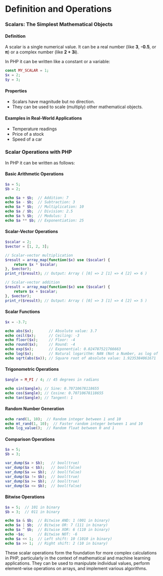 # Definition and Operations

### Scalars: The Simplest Mathematical Objects

#### Definition

A scalar is a single numerical value. It can be a real number (like **3**, **-0.5**, or **π**) or a complex number (like **2 + 3i**).

In PHP  it can be written like a constant or a variable:

```php
const MY_SCALAR = 1;
$x = 2;
$y = 3;
```

#### Properties

* Scalars have magnitude but no direction.
* They can be used to scale (multiply) other mathematical objects.

#### Examples in Real-World Applications

* Temperature readings
* Price of a stock
* Speed of a car

### Scalar Operations with PHP

In PHP it can be written as follows:

#### Basic Arithmetic Operations

```php
$a = 5;
$b = 2;

echo $a + $b;  // Addition: 7
echo $a - $b;  // Subtraction: 3
echo $a * $b;  // Multiplication: 10
echo $a / $b;  // Division: 2.5
echo $a % $b;  // Modulus: 1
echo $a ** $b; // Exponentiation: 25
```

#### Scalar-Vector Operations

```php
$scalar = 2;
$vector = [1, 2, 3];

// Scalar-vector multiplication
$result = array_map(function($x) use ($scalar) {
    return $x * $scalar;
}, $vector);
print_r($result); // Output: Array ( [0] => 2 [1] => 4 [2] => 6 )

// Scalar-vector addition
$result = array_map(function($x) use ($scalar) {
    return $x + $scalar;
}, $vector);
print_r($result); // Output: Array ( [0] => 3 [1] => 4 [2] => 5 )
```

#### Scalar Functions

```php
$x = -3.7;

echo abs($x);       // Absolute value: 3.7
echo ceil($x);      // Ceiling: -3
echo floor($x);     // Floor: -4
echo round($x);     // Round: -4
echo exp($x);       // Exponential: 0.024787521766663
echo log($x);       // Natural logarithm: NAN (Not a Number, as log of negative is undefined)
echo sqrt(abs($x)); // Square root of absolute value: 1.9235384061671
```

#### Trigonometric Operations

```php
$angle = M_PI / 4; // 45 degrees in radians

echo sin($angle); // Sine: 0.70710678118655
echo cos($angle); // Cosine: 0.70710678118655
echo tan($angle); // Tangent: 1
```

#### Random Number Generation

```php
echo rand(1, 10);  // Random integer between 1 and 10
echo mt_rand(1, 10);  // Faster random integer between 1 and 10
echo lcg_value();  // Random float between 0 and 1
```

#### Comparison Operations

```php
$a = 5;
$b = 3;

var_dump($a > $b);   // bool(true)
var_dump($a < $b);   // bool(false)
var_dump($a == $b);  // bool(false)
var_dump($a != $b);  // bool(true)
var_dump($a >= $b);  // bool(true)
var_dump($a <= $b);  // bool(false)
```

#### Bitwise Operations

```php
$a = 5;  // 101 in binary
$b = 3;  // 011 in binary

echo $a & $b;  // Bitwise AND: 1 (001 in binary)
echo $a | $b;  // Bitwise OR: 7 (111 in binary)
echo $a ^ $b;  // Bitwise XOR: 6 (110 in binary)
echo ~$a;      // Bitwise NOT: -6
echo $a << 1;  // Left shift: 10 (1010 in binary)
echo $a >> 1;  // Right shift: 2 (10 in binary)
```

These scalar operations form the foundation for more complex calculations in PHP, particularly in the context of mathematical and machine learning applications. They can be used to manipulate individual values, perform element-wise operations on arrays, and implement various algorithms.
